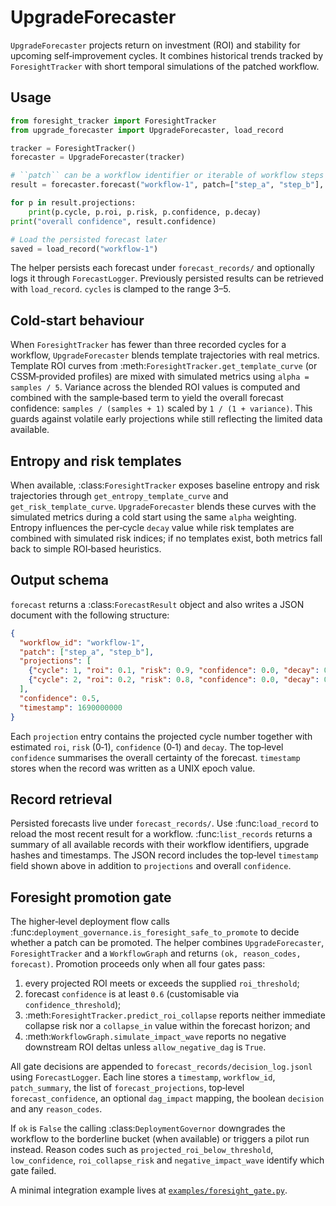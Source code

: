 # UpgradeForecaster

`UpgradeForecaster` projects return on investment (ROI) and stability for upcoming self‑improvement cycles.
It combines historical trends tracked by `ForesightTracker` with short temporal simulations of the patched workflow.

## Usage

```python
from foresight_tracker import ForesightTracker
from upgrade_forecaster import UpgradeForecaster, load_record

tracker = ForesightTracker()
forecaster = UpgradeForecaster(tracker)

# ``patch`` can be a workflow identifier or iterable of workflow steps
result = forecaster.forecast("workflow-1", patch=["step_a", "step_b"], cycles=3)

for p in result.projections:
    print(p.cycle, p.roi, p.risk, p.confidence, p.decay)
print("overall confidence", result.confidence)

# Load the persisted forecast later
saved = load_record("workflow-1")
```

The helper persists each forecast under ``forecast_records/`` and optionally logs it through ``ForecastLogger``.
Previously persisted results can be retrieved with ``load_record``.
`cycles` is clamped to the range 3–5.

## Cold‑start behaviour

When ``ForesightTracker`` has fewer than three recorded cycles for a workflow, ``UpgradeForecaster`` blends template trajectories with real metrics.
Template ROI curves from :meth:`ForesightTracker.get_template_curve` (or CSSM‑provided profiles) are mixed with simulated metrics using ``alpha = samples / 5``.
Variance across the blended ROI values is computed and combined with the sample‑based term to yield the overall forecast confidence: ``samples / (samples + 1)`` scaled by ``1 / (1 + variance)``.
This guards against volatile early projections while still reflecting the limited data available.

## Entropy and risk templates

When available, :class:`ForesightTracker` exposes baseline entropy and risk trajectories through
``get_entropy_template_curve`` and ``get_risk_template_curve``. ``UpgradeForecaster`` blends these
curves with the simulated metrics during a cold start using the same ``alpha`` weighting. Entropy
influences the per‑cycle ``decay`` value while risk templates are combined with simulated risk
indices; if no templates exist, both metrics fall back to simple ROI‑based heuristics.

## Output schema

``forecast`` returns a :class:`ForecastResult` object and also writes a JSON document with the following structure:

```json
{
  "workflow_id": "workflow-1",
  "patch": ["step_a", "step_b"],
  "projections": [
    {"cycle": 1, "roi": 0.1, "risk": 0.9, "confidence": 0.0, "decay": 0.0},
    {"cycle": 2, "roi": 0.2, "risk": 0.8, "confidence": 0.0, "decay": 0.0}
  ],
  "confidence": 0.5,
  "timestamp": 1690000000
}
```

Each ``projection`` entry contains the projected cycle number together with estimated ``roi``, ``risk`` (0‑1),
``confidence`` (0‑1) and ``decay``. The top‑level ``confidence`` summarises the overall certainty of the forecast.
``timestamp`` stores when the record was written as a UNIX epoch value.

## Record retrieval

Persisted forecasts live under ``forecast_records/``. Use :func:`load_record` to reload the most
recent result for a workflow. :func:`list_records` returns a summary of all available records with
their workflow identifiers, upgrade hashes and timestamps. The JSON record includes the top‑level
``timestamp`` field shown above in addition to ``projections`` and overall ``confidence``.

## Foresight promotion gate

The higher‑level deployment flow calls
:func:`deployment_governance.is_foresight_safe_to_promote` to decide whether a
patch can be promoted.  The helper combines ``UpgradeForecaster``,
``ForesightTracker`` and a ``WorkflowGraph`` and returns ``(ok, reason_codes,
forecast)``.  Promotion proceeds only when all four gates pass:

1. every projected ROI meets or exceeds the supplied ``roi_threshold``;
2. forecast ``confidence`` is at least ``0.6`` (customisable via
   ``confidence_threshold``);
3. :meth:`ForesightTracker.predict_roi_collapse` reports neither immediate
   collapse risk nor a ``collapse_in`` value within the forecast horizon; and
4. :meth:`WorkflowGraph.simulate_impact_wave` reports no negative downstream ROI
   deltas unless ``allow_negative_dag`` is ``True``.

All gate decisions are appended to ``forecast_records/decision_log.jsonl`` using
``ForecastLogger``. Each line stores a ``timestamp``, ``workflow_id``,
``patch_summary``, the list of ``forecast_projections``, top‑level
``forecast_confidence``, an optional ``dag_impact`` mapping, the boolean
``decision`` and any ``reason_codes``.

If ``ok`` is ``False`` the calling :class:`DeploymentGovernor` downgrades the
workflow to the borderline bucket (when available) or triggers a pilot run
instead.  Reason codes such as ``projected_roi_below_threshold``,
``low_confidence``, ``roi_collapse_risk`` and ``negative_impact_wave`` identify
which gate failed.

A minimal integration example lives at
[`examples/foresight_gate.py`](examples/foresight_gate.py).
